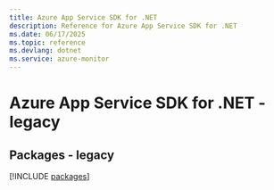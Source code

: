 ```yaml
---
title: Azure App Service SDK for .NET
description: Reference for Azure App Service SDK for .NET
ms.date: 06/17/2025
ms.topic: reference
ms.devlang: dotnet
ms.service: azure-monitor
---
```

# Azure App Service SDK for .NET - legacy
## Packages - legacy
[!INCLUDE [packages](app-service-index.md)]